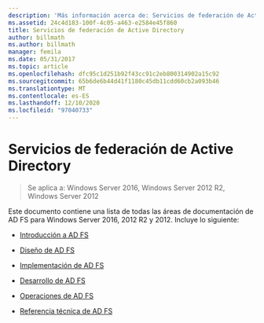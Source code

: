 ```yaml
---
description: 'Más información acerca de: Servicios de federación de Active Directory (AD FS)'
ms.assetid: 24c4d183-100f-4c05-a463-e2584e45f860
title: Servicios de federación de Active Directory
author: billmath
ms.author: billmath
manager: femila
ms.date: 05/31/2017
ms.topic: article
ms.openlocfilehash: dfc95c1d251b92f43cc91c2eb800314902a15c92
ms.sourcegitcommit: 65b6de6b44d41f1180c45db11cdd60cb2a093b46
ms.translationtype: MT
ms.contentlocale: es-ES
ms.lasthandoff: 12/10/2020
ms.locfileid: "97040733"
---
```

# <a name="active-directory-federation-services"></a>Servicios de federación de Active Directory

>Se aplica a: Windows Server 2016, Windows Server 2012 R2, Windows Server 2012

Este documento contiene una lista de todas las áreas de documentación de AD FS para Windows Server 2016, 2012 R2 y 2012.  Incluye lo siguiente:

* [Introducción a AD FS](./ad-fs/ad-fs-overview.md)

* [Diseño de AD FS](ad-fs/AD-FS-Design.md)

* [Implementación de AD FS](ad-fs/AD-FS-Deployment.md)

* [Desarrollo de AD FS](ad-fs/AD-FS-Development.md)

* [Operaciones de AD FS](./ad-fs/ad-fs-operations.md)

* [Referencia técnica de AD FS](ad-fs/AD-FS-Technical-Reference.md)
